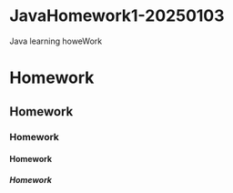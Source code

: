 # JavaHomework1-20250103
Java learning howeWork
# Homework
## Homework
### Homework
#### Homework
##### Homework
